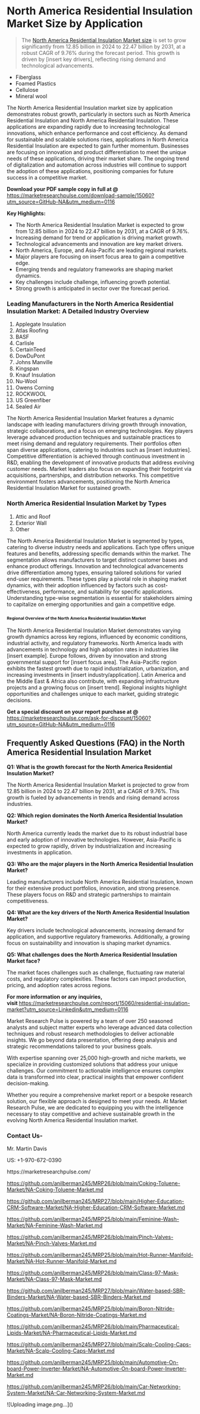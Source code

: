 <h1>North America Residential Insulation Market&nbsp;Size by Application</h1><blockquote><p>The <a href="https://marketresearchpulse.com/download-sample/15060?utm_source=GitHub-NA&amp;utm_medium=0116">North America Residential Insulation Market size</a> is set to grow significantly from 12.85 billion in 2024 to 22.47 billion by 2031, at a robust CAGR of 9.76% during the forecast period. This growth is driven by [insert key drivers], reflecting rising demand and technological advancements.</p></blockquote><ul><li>Fiberglass<li> Foamed Plastics<li> Cellulose<li> Mineral wool</li></ul><p>The North America Residential Insulation market size by application demonstrates robust growth, particularly in sectors such as North America Residential Insulation and North America Residential Insulation. These applications are expanding rapidly due to increasing technological innovations, which enhance performance and cost efficiency. As demand for sustainable and scalable solutions rises, applications in North America Residential Insulation are expected to gain further momentum. Businesses are focusing on innovation and product differentiation to meet the unique needs of these applications, driving their market share. The ongoing trend of digitalization and automation across industries will continue to support the adoption of these applications, positioning companies for future success in a competitive market.</p><p><strong>Download your PDF sample copy in full at @ </strong><a href="https://marketresearchpulse.com/download-sample/15060?utm_source=GitHub-NA&amp;utm_medium=0116">https://marketresearchpulse.com/download-sample/15060?utm_source=GitHub-NA&amp;utm_medium=0116</a></p><p><strong>Key Highlights: </strong></p><ul><li>The North America Residential Insulation Market is expected to grow from 12.85 billion in 2024 to 22.47 billion by 2031, at a CAGR of 9.76%.</li><li>Increasing demand for trend or application is driving market growth.</li><li>Technological advancements and innovation are key market drivers.</li><li>North America, Europe, and Asia-Pacific are leading regional markets.</li><li>Major players are focusing on insert focus area to gain a competitive edge.</li><li>Emerging trends and regulatory frameworks are shaping market dynamics.</li><li>Key challenges include challenge, influencing growth potential.</li><li>Strong growth is anticipated in sector over the forecast period.</li></ul><h3>Leading Manufacturers in the North America Residential Insulation Market: A Detailed Industry Overview</h3><ol><li>Applegate Insulation</li><li>Atlas Roofing</li><li>BASF</li><li>Carlisle</li><li>CertainTeed</li><li>DowDuPont</li><li>Johns Manville</li><li>Kingspan</li><li>Knauf Insulation</li><li>Nu-Wool</li><li>Owens Corning</li><li>ROCKWOOL</li><li>US Greenfiber</li><li>Sealed Air</li></ol><div class="flex max-w-full flex-col flex-grow"><div class="min-h-8 text-message flex w-full flex-col items-end gap-2 whitespace-normal break-words [.text-message+&amp;]:mt-5" dir="auto" data-message-author-role="assistant" data-message-id="fd8432e4-4910-450d-b182-61b7bfb0a01f" data-message-model-slug="gpt-4o"><div class="flex w-full flex-col gap-1 empty:hidden first:pt-[3px]"><div class="markdown prose w-full break-words dark:prose-invert light"><p>The North America Residential Insulation Market features a dynamic landscape with leading manufacturers driving growth through innovation, strategic collaborations, and a focus on emerging technologies. Key players leverage advanced production techniques and sustainable practices to meet rising demand and regulatory requirements. Their portfolios often span diverse applications, catering to industries such as [insert industries]. Competitive differentiation is achieved through continuous investment in R&amp;D, enabling the development of innovative products that address evolving customer needs. Market leaders also focus on expanding their footprint via acquisitions, partnerships, and distribution networks. This competitive environment fosters advancements, positioning the North America Residential Insulation Market for sustained growth.</p></div></div></div></div><h3>North America Residential Insulation Market by Types</h3><ol><li>Attic and Roof<li> Exterior Wall<li> Other</li></ol><div class="flex max-w-full flex-col flex-grow"><div class="min-h-8 text-message flex w-full flex-col items-end gap-2 whitespace-normal break-words [.text-message+&amp;]:mt-5" dir="auto" data-message-author-role="assistant" data-message-id="084470be-0bb7-4664-bddf-5156b4f41249" data-message-model-slug="gpt-4o-mini"><div class="flex w-full flex-col gap-1 empty:hidden first:pt-[3px]"><div class="markdown prose w-full break-words dark:prose-invert light"><p>The North America Residential Insulation Market is segmented by types, catering to diverse industry needs and applications. Each type offers unique features and benefits, addressing specific demands within the market. The segmentation allows manufacturers to target distinct customer bases and enhance product offerings. Innovation and technological advancements drive differentiation among types, ensuring tailored solutions for varied end-user requirements. These types play a pivotal role in shaping market dynamics, with their adoption influenced by factors such as cost-effectiveness, performance, and suitability for specific applications. Understanding type-wise segmentation is essential for stakeholders aiming to capitalize on emerging opportunities and gain a competitive edge.</p></div></div></div></div><h3><span style="font-size: 11px;">Regional Overview of the North America Residential Insulation Market</span></h3><div class="flex max-w-full flex-col flex-grow"><div class="min-h-8 text-message flex w-full flex-col items-end gap-2 whitespace-normal break-words [.text-message+&amp;]:mt-5" dir="auto" data-message-author-role="assistant" data-message-id="e9038762-ce64-4e30-91c9-9bd413514231" data-message-model-slug="gpt-4o-mini"><div class="flex w-full flex-col gap-1 empty:hidden first:pt-[3px]"><div class="markdown prose w-full break-words dark:prose-invert light"><p>The North America Residential Insulation Market demonstrates varying growth dynamics across key regions, influenced by economic conditions, industrial activity, and regulatory frameworks. North America leads with advancements in technology and high adoption rates in industries like [insert example]. Europe follows, driven by innovation and strong governmental support for [insert focus area]. The Asia-Pacific region exhibits the fastest growth due to rapid industrialization, urbanization, and increasing investments in [insert industry/application]. Latin America and the Middle East &amp; Africa also contribute, with expanding infrastructure projects and a growing focus on [insert trend]. Regional insights highlight opportunities and challenges unique to each market, guiding strategic decisions.</p></div></div></div></div><p><strong>Get a special discount on your report purchase at @ </strong><a href="https://marketresearchpulse.com/ask-for-discount/15060?utm_source=GitHub-NA&amp;utm_medium=0116">https://marketresearchpulse.com/ask-for-discount/15060?utm_source=GitHub-NA&amp;utm_medium=0116</a></p><h2>Frequently Asked Questions (FAQ) in the North America Residential Insulation Market</h2><p><strong>Q1: What is the growth forecast for the North America Residential Insulation Market?</strong></p><p>The North America Residential Insulation Market is projected to grow from 12.85 billion in 2024 to 22.47 billion by 2031, at a CAGR of 9.76%. This growth is fueled by advancements in trends and rising demand across industries.</p><p><strong>Q2: Which region dominates the North America Residential Insulation Market?</strong></p><p>North America currently leads the market due to its robust industrial base and early adoption of innovative technologies. However, Asia-Pacific is expected to grow rapidly, driven by industrialization and increasing investments in application.</p><p><strong>Q3: Who are the major players in the North America Residential Insulation Market?</strong></p><p>Leading manufacturers include North America Residential Insulation, known for their extensive product portfolios, innovation, and strong presence. These players focus on R&amp;D and strategic partnerships to maintain competitiveness.</p><p><strong>Q4: What are the key drivers of the North America Residential Insulation Market?</strong></p><p>Key drivers include technological advancements, increasing demand for application, and supportive regulatory frameworks. Additionally, a growing focus on sustainability and innovation is shaping market dynamics.</p><p><strong>Q5: What challenges does the North America Residential Insulation Market face?</strong></p><p>The market faces challenges such as challenge, fluctuating raw material costs, and regulatory complexities. These factors can impact production, pricing, and adoption rates across regions.</p><p><strong>For more information or any inquiries, visit&nbsp;</strong><a href="https://marketresearchpulse.com/report/15060/residential-insulation-market?utm_source=Linkedin&utm_medium=0116">https://marketresearchpulse.com/report/15060/residential-insulation-market?utm_source=Linkedin&utm_medium=0116</a></p><p>Market Research Pulse is powered by a team of over 250 seasoned analysts and subject matter experts who leverage advanced data collection techniques and robust research methodologies to deliver actionable insights. We go beyond data presentation, offering deep analysis and strategic recommendations tailored to your business goals.</p><p>With expertise spanning over 25,000 high-growth and niche markets, we specialize in providing customized solutions that address your unique challenges. Our commitment to actionable intelligence ensures complex data is transformed into clear, practical insights that empower confident decision-making.</p><p>Whether you require a comprehensive market report or a bespoke research solution, our flexible approach is designed to meet your needs. At Market Research Pulse, we are dedicated to equipping you with the intelligence necessary to stay competitive and achieve sustainable growth in the evolving North America Residential Insulation market.</p><h3><strong>Contact Us-</strong></h3><p>Mr. Martin Davis</p><p>US: +1-970-672-0390</p><p>https://marketresearchpulse.com/</p><p><a href="https://github.com/anilberman245/MRP26/blob/main/Coking-Toluene-Market/NA-Coking-Toluene-Market.md">https://github.com/anilberman245/MRP26/blob/main/Coking-Toluene-Market/NA-Coking-Toluene-Market.md</a></p><p><a href="https://github.com/anilberman245/MRP27/blob/main/Higher-Education-CRM-Software-Market/NA-Higher-Education-CRM-Software-Market.md">https://github.com/anilberman245/MRP27/blob/main/Higher-Education-CRM-Software-Market/NA-Higher-Education-CRM-Software-Market.md</a></p><p><a href="https://github.com/anilberman245/MRP25/blob/main/Feminine-Wash-Market/NA-Feminine-Wash-Market.md">https://github.com/anilberman245/MRP25/blob/main/Feminine-Wash-Market/NA-Feminine-Wash-Market.md</a></p><p><a href="https://github.com/anilberman245/MRP26/blob/main/Pinch-Valves-Market/NA-Pinch-Valves-Market.md">https://github.com/anilberman245/MRP26/blob/main/Pinch-Valves-Market/NA-Pinch-Valves-Market.md</a></p><p><a href="https://github.com/anilberman245/MRP25/blob/main/Hot-Runner-Manifold-Market/NA-Hot-Runner-Manifold-Market.md">https://github.com/anilberman245/MRP25/blob/main/Hot-Runner-Manifold-Market/NA-Hot-Runner-Manifold-Market.md</a></p><p><a href="https://github.com/anilberman245/MRP26/blob/main/Class-97-Mask-Market/NA-Class-97-Mask-Market.md">https://github.com/anilberman245/MRP26/blob/main/Class-97-Mask-Market/NA-Class-97-Mask-Market.md</a></p><p><a href="https://github.com/anilberman245/MRP27/blob/main/Water-based-SBR-Binders-Market/NA-Water-based-SBR-Binders-Market.md">https://github.com/anilberman245/MRP27/blob/main/Water-based-SBR-Binders-Market/NA-Water-based-SBR-Binders-Market.md</a></p><p><a href="https://github.com/anilberman245/MRP25/blob/main/Boron-Nitride-Coatings-Market/NA-Boron-Nitride-Coatings-Market.md">https://github.com/anilberman245/MRP25/blob/main/Boron-Nitride-Coatings-Market/NA-Boron-Nitride-Coatings-Market.md</a></p><p><a href="https://github.com/anilberman245/MRP26/blob/main/Pharmaceutical-Lipids-Market/NA-Pharmaceutical-Lipids-Market.md">https://github.com/anilberman245/MRP26/blob/main/Pharmaceutical-Lipids-Market/NA-Pharmaceutical-Lipids-Market.md</a></p><p><a href="https://github.com/anilberman245/MRP27/blob/main/Scalp-Cooling-Caps-Market/NA-Scalp-Cooling-Caps-Market.md">https://github.com/anilberman245/MRP27/blob/main/Scalp-Cooling-Caps-Market/NA-Scalp-Cooling-Caps-Market.md</a></p><p><a href="https://github.com/anilberman245/MRP25/blob/main/Automotive-On-board-Power-Inverter-Market/NA-Automotive-On-board-Power-Inverter-Market.md">https://github.com/anilberman245/MRP25/blob/main/Automotive-On-board-Power-Inverter-Market/NA-Automotive-On-board-Power-Inverter-Market.md</a></p><p><a href="https://github.com/anilberman245/MRP26/blob/main/Car-Networking-System-Market/NA-Car-Networking-System-Market.md">https://github.com/anilberman245/MRP26/blob/main/Car-Networking-System-Market/NA-Car-Networking-System-Market.md</a></p>
![Uploading image.png…]()
